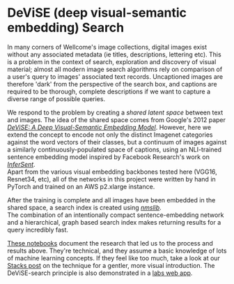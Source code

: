 # DeViSE (deep visual-semantic embedding) Search
In many corners of Wellcome's image collections, digital images exist without any associated metadata (ie titles, descriptions, lettering etc). This is a problem in the context of search, exploration and discovery of visual material; almost all modern image search algorithms rely on comparison of a user's query to images' associated text records. Uncaptioned images are therefore 'dark' from the perspective of the search box, and captions are required to be thorough, complete descriptions if we want to capture a diverse range of possible queries.

We respond to the problem by creating a _shared latent space_ between text and images. The idea of the shared space comes from Google's 2012 paper [_DeViSE: A Deep Visual-Semantic Embedding Model_](https://static.googleusercontent.com/media/research.google.com/en//pubs/archive/41473.pdf). However, here we extend the concept to encode not only the distinct Imagenet categories against the word vectors of their classes, but a continuum of images against a similarly continuously-populated space of captions, using an NLI-trained sentence embedding model inspired by Facebook Research's work on [_InferSent_](https://github.com/facebookresearch/InferSent).  
Apart from the various visual embedding backbones tested here (VGG16, Resnet34, etc), all of the networks in this project were written by hand in PyTorch and trained on an AWS p2.xlarge instance.

After the training is complete and all images have been embedded in the shared space, a search index is created using [_nmslib_](https://github.com/nmslib/nmslib).  
The combination of an intentionally compact sentence-embedding network and a hierarchical, graph based search index makes returning results for a query incredibly fast.

[These notebooks](notebooks/) document the research that led us to the process and results above. They're technical, and they assume a basic knowledge of lots of machine learning concepts. If they feel like too much, take a look at our [Stacks post]() on the technique for a gentler, more visual introduction. The DeViSE-search principle is also demonstrated in a [labs web app](http://labs.wellcomecollection.org/devise/index.html).
